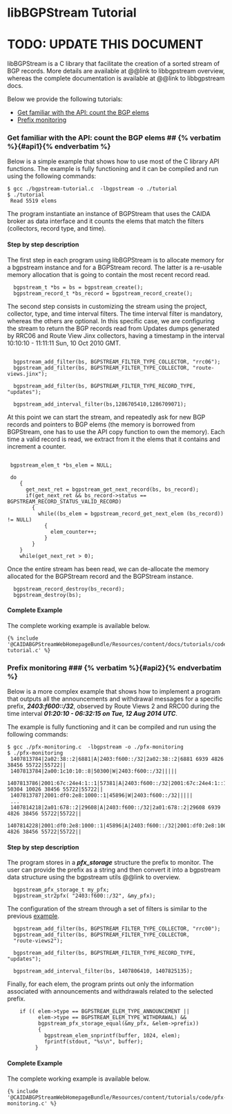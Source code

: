 libBGPStream Tutorial
=====================

<h1 class="text-danger">TODO: UPDATE THIS DOCUMENT</h1>

libBGPStream is a C library that facilitate the creation of a sorted
stream of BGP records. More details are available at @@link to libbgpstream overview, whereas
the complete documentation is available at @@link to libbgpstream docs.

Below we provide the following tutorials:

* [Get familiar with the API: count the BGP elems](#api1)
* [Prefix monitoring](#api2)



### Get familiar with the API: count the BGP elems ##   {% verbatim %}{#api1}{% endverbatim %}

Below is a simple example that shows how to use most of the C library
API functions. The example is fully functioning and it can be compiled
and run using the following commands:

    $ gcc ./bgpstream-tutorial.c  -lbgpstream -o ./tutorial
    $ ./tutorial
     Read 5519 elems

The program instantiate an instance of BGPStream that uses the CAIDA
broker as data interface and it counts the elems that match
the filters (collectors, record type, and time).

#### Step by step description

The first step in each program using libBGPStream is to allocate
memory for a bgpstream instance and for a BGPStream record. The latter
is a re-usable memory allocation that is going to contain the most
recent record read. 

~~~ .language-c
  bgpstream_t *bs = bs = bgpstream_create();
  bgpstream_record_t *bs_record = bgpstream_record_create();
~~~

The second step consists in customizing the stream using the project,
collector, type, and time interval filters. The time interval filter
is mandatory, whereas the others are optional. In this specific case,
we are configuring the stream to return the BGP records read from
Updates dumps generated by RRC06 and Route View Jinx collectors,
having a timestamp in the interval 10:10:10 - 11:11:11 Sun, 10 Oct
2010 GMT.

~~~ .language-c

  bgpstream_add_filter(bs, BGPSTREAM_FILTER_TYPE_COLLECTOR, "rrc06");
  bgpstream_add_filter(bs, BGPSTREAM_FILTER_TYPE_COLLECTOR, "route-views.jinx");

  bgpstream_add_filter(bs, BGPSTREAM_FILTER_TYPE_RECORD_TYPE, "updates");

  bgpstream_add_interval_filter(bs,1286705410,1286709071);
~~~

At this point we can start the stream, and repeatedly ask for new
BGP records and pointers to BGP elems (the memory is borrowed
from BGPStream, one has to use the API copy function to own the
memory). Each time a valid record is read, we extract from it the
elems that it contains and increment a counter.

~~~ .language-c

 bgpstream_elem_t *bs_elem = NULL;

 do
    {  
      get_next_ret = bgpstream_get_next_record(bs, bs_record);
      if(get_next_ret && bs_record->status == BGPSTREAM_RECORD_STATUS_VALID_RECORD)
        {
          while((bs_elem = bgpstream_record_get_next_elem (bs_record)) != NULL)
            {
              elem_counter++;
            }
        }
    }
    while(get_next_ret > 0);

~~~

Once the entire stream has been read, we can de-allocate the memory
allocated for the BGPStream record and the BGPStream instance.

~~~ .language-c
  bgpstream_record_destroy(bs_record);
  bgpstream_destroy(bs);
~~~


#### Complete Example

The complete working example is available below.

~~~ .language-c
{% include '@CAIDABGPStreamWebHomepageBundle/Resources/content/docs/tutorials/code/bgpstream-tutorial.c' %}
~~~


### Prefix monitoring ###  {% verbatim %}{#api2}{% endverbatim %}

Below is a more complex example that shows how to implement a program that
outputs all the announcements and withdrawal messages for a specific
prefix, ___2403:f600::/32___,  observed by Route Views 2 and RRC00 
during the time interval ___01:20:10 - 06:32:15 on Tue, 12 Aug 2014 UTC___.

The example is fully functioning and it can be compiled
and run using the following commands:

    $ gcc ./pfx-monitoring.c  -lbgpstream -o ./pfx-monitoring
    $ ./pfx-monitoring
     1407813784|2a02:38::2|6881|A|2403:f600::/32|2a02:38::2|6881 6939 4826 38456 55722|55722||
     1407813784|2a00:1c10:10::8|50300|W|2403:f600::/32|||||
     1407813786|2001:67c:24e4:1::1|57381|A|2403:f600::/32|2001:67c:24e4:1::1|57381 50304 10026 38456 55722|55722||
     1407813787|2001:df0:2e8:1000::1|45896|W|2403:f600::/32|||||
     ...
     1407814218|2a01:678::2|29608|A|2403:f600::/32|2a01:678::2|29608 6939 4826 38456 55722|55722||
     1407814228|2001:df0:2e8:1000::1|45896|A|2403:f600::/32|2001:df0:2e8:1000::1|45896 4826 38456 55722|55722||


#### Step by step description


The program stores in a ___pfx_storage___ structure the prefix to
monitor. The user can provide the prefix as a string and then convert
it into a bgpstream data structure using the bgpstream utils @@link to overview.

~~~ .language-c
  bgpstream_pfx_storage_t my_pfx;
  bgpstream_str2pfx( "2403:f600::/32", &my_pfx);
~~~

The configuration of the stream through a set of filters is similar to
the previous [example](#api1).

~~~ .language-c
  bgpstream_add_filter(bs, BGPSTREAM_FILTER_TYPE_COLLECTOR, "rrc00");
  bgpstream_add_filter(bs, BGPSTREAM_FILTER_TYPE_COLLECTOR,
  "route-views2");
  
  bgpstream_add_filter(bs, BGPSTREAM_FILTER_TYPE_RECORD_TYPE, "updates");

  bgpstream_add_interval_filter(bs, 1407806410, 1407825135);
~~~

Finally, for each elem, the program prints out only the information
associated with announcements and withdrawals related to the selected
prefix. 

~~~ .language-c
    if (( elem->type == BGPSTREAM_ELEM_TYPE_ANNOUNCEMENT ||
          elem->type == BGPSTREAM_ELEM_TYPE_WITHDRAWAL) &&
          bgpstream_pfx_storage_equal(&my_pfx, &elem->prefix))
          { 
            bgpstream_elem_snprintf(buffer, 1024, elem);
            fprintf(stdout, "%s\n", buffer);
         }
~~~

#### Complete Example

The complete working example is available below.

~~~ .language-c
{% include '@CAIDABGPStreamWebHomepageBundle/Resources/content/tutorials/code/pfx-monitoring.c' %}
~~~




<!---
Example 1: prefix logging
-------------------------------

In the following example, the program uses the broker service to get all the BGP information collected by
RouteViews' route-views.isc collector, and it prints out all the RIB entries, announcements, and withdrawals
related to 62.149.64.0/18 prefix as observed by AS 6079 on February, 14th 2009.

    $ gcc -o bgpstream-pfx-log -L/path-to-bgpstream/lib -lbgpstream bgpstream-pfx-log.c -I/path-to-bgpstream/include
    $ ./bgpstream-pfx-log
     # 01:18 RIB
     1234574297|198.32.176.126|6079|R|62.149.64.0/18|198.32.176.126|6079 1273 39386 39386 25019|25019||
     # 03:18 RIB
     1234581530|198.32.176.126|6079|R|62.149.64.0/18|198.32.176.126|6079 1273 39386 39386 25019|25019||
     # 05:19 RIB
     1234588763|198.32.176.126|6079|R|62.149.64.0/18|198.32.176.126|6079 1273 39386 39386 25019|25019||
     # 07:19 RIB
     1234595997|198.32.176.126|6079|R|62.149.64.0/18|198.32.176.126|6079 1273 39386 39386 25019|25019||
     # 09:20 RIB
     1234603231|198.32.176.126|6079|R|62.149.64.0/18|198.32.176.126|6079 1273 39386 39386 25019|25019||
     # 11:10:08 announcement (hijack starts)
     1234609808|198.32.176.126|6079|A|62.149.64.0/18|198.32.176.126|6079 5400 8895|8895||
     # 11:21 RIB
     1234610463|198.32.176.126|6079|R|62.149.64.0/18|198.32.176.126|6079 5400 8895|8895||
     # 12:42:02 announcement (hijack ends)
     1234615322|198.32.176.126|6079|A|62.149.64.0/18|198.32.176.126|6079 1273 39386 39386 25019|25019||
     # 13:21 RIB
     1234617696|198.32.176.126|6079|R|62.149.64.0/18|198.32.176.126|6079 1273 39386 39386 25019|25019||
     # 15:22 RIB
     1234624930|198.32.176.126|6079|R|62.149.64.0/18|198.32.176.126|6079 1273 39386 39386 25019|25019||
     # 17:22 RIB
     1234632162|198.32.176.126|6079|R|62.149.64.0/18|198.32.176.126|6079 1273 39386 39386 25019|25019||
     # 19:23 RIB
     1234639395|198.32.176.126|6079|R|62.149.64.0/18|198.32.176.126|6079 1273 39386 39386 25019|25019||
     # 21:23 RIB
     1234646628|198.32.176.126|6079|R|62.149.64.0/18|198.32.176.126|6079 1273 39386 39386 25019|25019||
     # 23:24 RIB
     1234653862|198.32.176.126|6079|R|62.149.64.0/18|198.32.176.126|6079 1273 39386 39386 25019|25019||

The output shows the state of 62.149.64.0/18 over time. We highlighted the two announcements that signals
the beginning and the end of one of the hijack events studied in
http://www.cs.arizona.edu/~bzhang/paper/12-imc-hijack.pdf


~~~ .language-c
{% include '@CAIDABGPStreamWebHomepageBundle/Resources/content/tutorials/code/bgpstream-pfx-log.c' %}
~~~


Example 2: monitor to prefix AS PATHs
-------------------------------------

In the following example, the program uses the broker service to get a RIB collected by rrc00, 
a collector that establishes multi-hop BGP peering session with X monitors all around the globe,
in order to characterized the AS PATHs between each monitor and a prefix


    $ gcc -o bgpstream-pfx-aspaths -L/path-to-bgpstream/lib -lbgpstream bgpstream-pfx-aspaths.c -I/path-to-bgpstream/include
    $ ./bgpstream-pfx-aspaths
     # 37989 -> 195 
     1442275206|2405:fc00::6|37989|R|2001:48d0::/35|2405:fc00::6|37989 4844 6939 2152 2153 195 195|195||
     # 7018 -> 195 (6 hops)
     1442275206|2001:1890:111d:1::63|7018|R|2001:48d0::/35|2001:1890:111d:1::63|7018 6939 2152 2153 195 195|195||
     # 22652 -> 195 (6 hops)
     1442275206|2607:fad8::1:9|22652|R|2001:48d0::/35|2607:fad8::1:9|22652 6939 2152 2153 195 195|195||
     # 29608 -> 195 (6 hops)
     1442275206|2a01:678::2|29608|R|2001:48d0::/35|2a01:678::2|29608 6939 2152 2153 195 195|195||
     # 57381 -> 195 (7 hops)
     1442275206|2001:67c:24e4:1::1|57381|R|2001:48d0::/35|2001:67c:24e4:1::1|57381 42708 6939 2152 2153 195 195|195||
     # 6881 -> 195 (6 hops)
     1442275206|2a02:38::2|6881|R|2001:48d0::/35|2a02:38::2|6881 6939 2152 2153 195 195|195||
     # 50304 -> 195 (6 hops)
     1442275206|2a02:20c8:1f:1::4|50304|R|2001:48d0::/35|2a02:20c8:1f:1::4|50304 6939 2152 2153 195 195|195||
     # 57821 -> 195 (6 hops)
     1442275206|2001:67c:26f4::1|57821|R|2001:48d0::/35|2001:67c:26f4::1|57821 6939 2152 2153 195 195|195||
     # 1836 -> 195 (6 hops)
     1442275206|2a01:2a8::3|1836|R|2001:48d0::/35|2a01:2a8::3|1836 6939 2152 2153 195 195|195||
     # 8758 -> 195 (7 hops)
     1442275206|2001:8e0:0:ffff::9|8758|R|2001:48d0::/35|2001:8e0:0:ffff::9|8758 8758 6939 2152 2153 195 195|195||
     
The output shows the reachability of 2001:48d0::/35. 
-->
